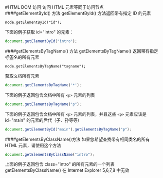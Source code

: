 #HTML DOM 访问
访问 HTML 元素等同于访问节点         
####getElementById() 方法
getElementById() 方法返回带有指定 ID 的元素
```text
node.getElementById("id");
```
下面的例子获取 id="intro" 的元素：
```js
document.getElementById("intro");
```
####getElementsByTagName() 方法
getElementsByTagName() 返回带有指定标签名的所有元素
```text
node.getElementsByTagName("tagname");
```
获取文档所有元素
```js
document.getElementsByTagName('*');
```
下面的例子返回包含文档中所有 `<p>` 元素的列表
```js      
document.getElementsByTagName("p");
```    
下面的例子返回包含文档中所有 `<p>` 元素的列表，并且这些 `<p>` 元素应该是 id="main" 的元素的后代（子、孙等等）
```js
document.getElementById("main").getElementsByTagName("p");
```
####getElementsByClassName()方法
如果您希望查找带有相同类名的所有 HTML 元素，请使用这个方法
```js
document.getElementsByClassName("intro");
```
上面的例子返回包含 class="intro" 的所有元素的一个列表         
getElementsByClassName() 在 Internet Explorer 5,6,7,8 中无效         


